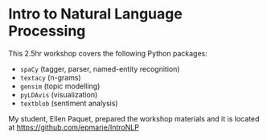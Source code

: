 # Intro to Natural Language Processing

This 2.5hr workshop covers the following Python packages: 
- `spaCy` (tagger, parser, named-entity recognition)
- `textacy` (n-grams)
- `gensim` (topic modelling)
- `pyLDAvis` (visualization)
- `textblob` (sentiment analysis)

My student, Ellen Paquet, prepared the workshop materials and it is located at https://github.com/epmarie/IntroNLP


